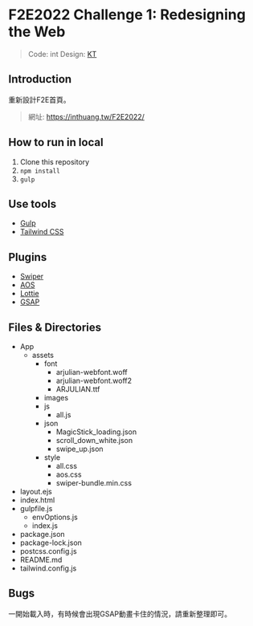 # F2E2022 Challenge 1: Redesigning the Web
> Code: int
> Design: [KT](https://2022.thef2e.com/users/12061579703802991521)
## Introduction
重新設計F2E首頁。
>網址: https://inthuang.tw/F2E2022/

## How to run in local
1. Clone this repository
2. ```npm install```
3. ```gulp```

## Use tools
- [Gulp](https://gulpjs.com/)
- [Tailwind CSS](https://tailwindcss.com/)

## Plugins
- [Swiper](https://swiperjs.com/)
- [AOS](https://michalsnik.github.io/aos/)
- [Lottie](https://airbnb.io/lottie/#/)
- [GSAP](https://greensock.com/gsap/)

## Files & Directories
* App
  * assets
    * font
      * arjulian-webfont.woff
      * arjulian-webfont.woff2
      * ARJULIAN.ttf
    * images
    * js
      * all.js
    * json
      * MagicStick_loading.json
      * scroll_down_white.json
      * swipe_up.json
    * style
      * all.css
      * aos.css
      * swiper-bundle.min.css
* layout.ejs
* index.html
* gulpfile.js
  * envOptions.js
  * index.js
* package.json
* package-lock.json
* postcss.config.js
* README.md
* tailwind.config.js

## Bugs
一開始載入時，有時候會出現GSAP動畫卡住的情況，請重新整理即可。